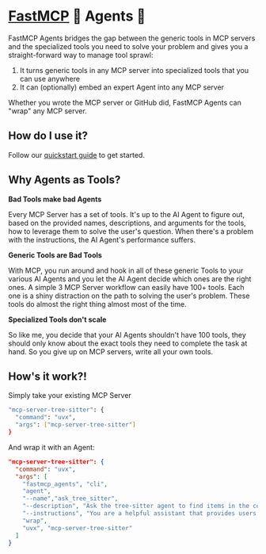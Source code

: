 # [FastMCP](https://github.com/jlowin/fastmcp) 🚀 Agents 🤖

FastMCP Agents bridges the gap between the generic tools in MCP servers and the specialized tools you need to solve your problem and gives you a straight-forward way to manage tool sprawl:
1. It turns generic tools in any MCP server into specialized tools that you can use anywhere
2. It can (optionally) embed an expert Agent into any MCP server

Whether you wrote the MCP server or GitHub did, FastMCP Agents can "wrap" any MCP server.

## How do I use it?

Follow our [quickstart guide](./docs/quickstart.md) to get started.

## Why Agents as Tools?

**Bad Tools make bad Agents**

Every MCP Server has a set of tools. It's up to the AI Agent to figure out, based on the provided names, descriptions, and arguments for the tools, how to leverage them to solve the user's question. When there's a problem with the instructions, the AI Agent's performance suffers.

**Generic Tools are Bad Tools**

With MCP, you run around and hook in all of these generic Tools to your various AI Agents and you let the AI Agent decide which ones are the right ones. A simple 3 MCP Server workflow can easily have 100+ tools. Each one is a shiny distraction on the path to solving the user's problem. These tools do almost the right thing almost most of the time.

**Specialized Tools don't scale**

So like me, you decide that your AI Agents shouldn't have 100 tools, they should only know about the exact tools they need to complete the task at hand. So you give up on MCP servers, write all your own tools.

## How's it work?!

Simply take your existing MCP Server 
```bash
"mcp-server-tree-sitter": {
  "command": "uvx",
  "args": ["mcp-server-tree-sitter"]
}
```

And wrap it with an Agent:

```json
"mcp-server-tree-sitter": {
  "command": "uvx",
  "args": [
    "fastmcp_agents", "cli",
    "agent",
    "--name","ask_tree_sitter",
    "--description", "Ask the tree-sitter agent to find items in the codebase.",
    "--instructions", "You are a helpful assistant that provides users a simple way to find items in their codebase.",
    "wrap", 
    "uvx", "mcp-server-tree-sitter"
  ]
}
```